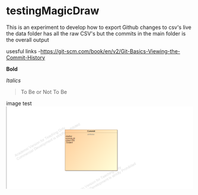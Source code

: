 # testingMagicDraw

This is an experiment to develop how to export Github changes to csv's live
the data folder has all the raw CSV's but the commits in the main folder is the overall output

usesful links 
-https://git-scm.com/book/en/v2/Git-Basics-Viewing-the-Commit-History


**Bold**

*Italics*

>To Be or Not To Be


image test 
![this is an image](https://github.com/MartinTheDude/testingMagicDraw/blob/ef181226538cd4403da483274cd6edbee60a2a82/model.png)
